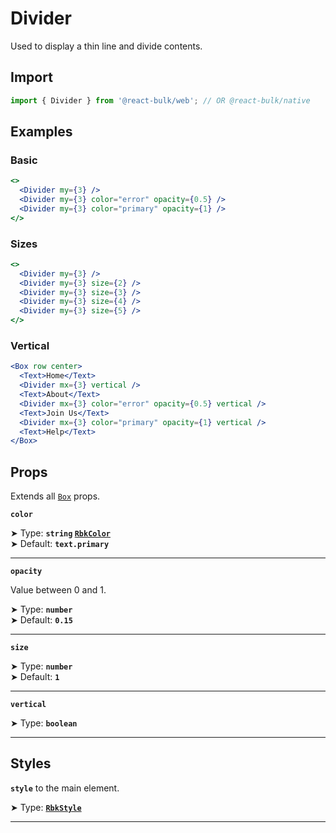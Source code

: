 # Divider

Used to display a thin line and divide contents.

## Import

```jsx
import { Divider } from '@react-bulk/web'; // OR @react-bulk/native
```

## Examples

### Basic

```jsx live
<>
  <Divider my={3} />
  <Divider my={3} color="error" opacity={0.5} />
  <Divider my={3} color="primary" opacity={1} />
</>
```

### Sizes

```jsx live
<>
  <Divider my={3} />
  <Divider my={3} size={2} />
  <Divider my={3} size={3} />
  <Divider my={3} size={4} />
  <Divider my={3} size={5} />
</>
```

### Vertical

```jsx live
<Box row center>
  <Text>Home</Text>
  <Divider mx={3} vertical />
  <Text>About</Text>
  <Divider mx={3} color="error" opacity={0.5} vertical />
  <Text>Join Us</Text>
  <Divider mx={3} color="primary" opacity={1} vertical />
  <Text>Help</Text>
</Box>
```

## Props

Extends all [`Box`](/docs/core/box#props) props.

**`color`**

➤ Type: **`string` [`RbkColor`](/docs/type-reference/rbk-color)** <br/>
➤ Default: **`text.primary`**

---

**`opacity`**

Value between 0 and 1.

➤ Type: **`number`** <br/>
➤ Default: **`0.15`**

---

**`size`**

➤ Type: **`number`** <br/>
➤ Default: **`1`**

---

**`vertical`**

➤ Type: **`boolean`** <br/>

---

## Styles

**`style`** to the main element.

➤ Type: **[`RbkStyle`](/docs/type-reference/rbk-style)** <br/>

---
